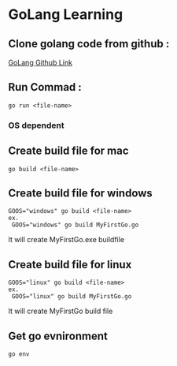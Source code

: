 # GoLang Learning

## Clone golang code from github :
[GoLang Github Link](https://github.com/arunsingh02/goLang_learning.git)

## Run Commad : 
```
go run <file-name>
```

### OS dependent
## Create build file for mac
```
go build <file-name>
```

## Create build file for windows
```
GOOS="windows" go build <file-name>
ex.  
 GOOS="windows" go build MyFirstGo.go
```
It will create MyFirstGo.exe buildfile

## Create build file for linux
```
GOOS="linux" go build <file-name>
ex.  
 GOOS="linux" go build MyFirstGo.go 
```
It will create MyFirstGo build file

## Get go evnironment 
```
go env
```
